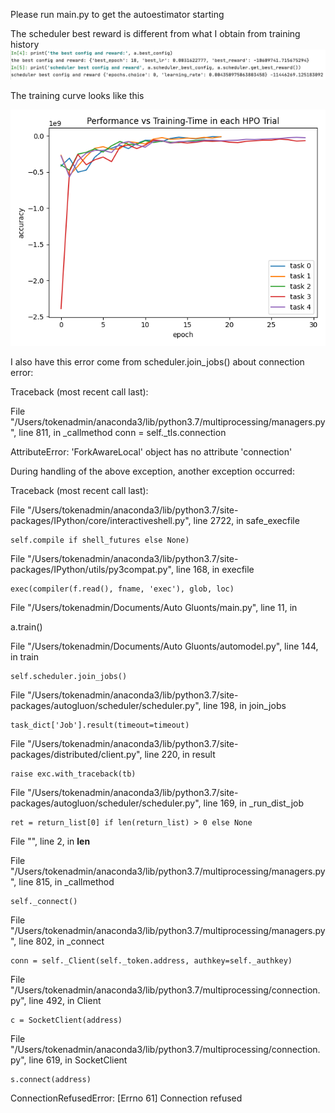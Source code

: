 Please run main.py to get the autoestimator starting

The scheduler best reward is different from what I obtain from training history
![alt text](https://github.com/YuntianYeAWS/gluon-ts/blob/autogluonts/src/gluonts/autogluonts./scheduler%20result.png?raw=true)

The training curve looks like this

![alt text](https://github.com/YuntianYeAWS/gluon-ts/blob/autogluonts/src/gluonts/autogluonts./training_curve_plot.png?raw=true)

I also have this error come from scheduler.join_jobs() about connection error:


Traceback (most recent call last):

  File "/Users/tokenadmin/anaconda3/lib/python3.7/multiprocessing/managers.py", line 811, in _callmethod
    conn = self._tls.connection
    
AttributeError: 'ForkAwareLocal' object has no attribute 'connection'

During handling of the above exception, another exception occurred:

Traceback (most recent call last):

  File "/Users/tokenadmin/anaconda3/lib/python3.7/site-packages/IPython/core/interactiveshell.py", line 2722, in safe_execfile
  
    self.compile if shell_futures else None)
    
  File "/Users/tokenadmin/anaconda3/lib/python3.7/site-packages/IPython/utils/py3compat.py", line 168, in execfile
  
 
    exec(compiler(f.read(), fname, 'exec'), glob, loc)
 
 File "/Users/tokenadmin/Documents/Auto Gluonts/main.py", line 11, in <module>
 
  a.train()
  
  File "/Users/tokenadmin/Documents/Auto Gluonts/automodel.py", line 144, in train
  
    self.scheduler.join_jobs()
    
  File "/Users/tokenadmin/anaconda3/lib/python3.7/site-packages/autogluon/scheduler/scheduler.py", line 198, in join_jobs
  
    task_dict['Job'].result(timeout=timeout)
    
  File "/Users/tokenadmin/anaconda3/lib/python3.7/site-packages/distributed/client.py", line 220, in result
  
    raise exc.with_traceback(tb)
    
  File "/Users/tokenadmin/anaconda3/lib/python3.7/site-packages/autogluon/scheduler/scheduler.py", line 169, in _run_dist_job
  
    ret = return_list[0] if len(return_list) > 0 else None
    
  File "<string>", line 2, in __len__
  
  File "/Users/tokenadmin/anaconda3/lib/python3.7/multiprocessing/managers.py", line 815, in _callmethod
  
    self._connect()
    
  File "/Users/tokenadmin/anaconda3/lib/python3.7/multiprocessing/managers.py", line 802, in _connect
  
    conn = self._Client(self._token.address, authkey=self._authkey)
    
  File "/Users/tokenadmin/anaconda3/lib/python3.7/multiprocessing/connection.py", line 492, in Client
  
    c = SocketClient(address)
    
  File "/Users/tokenadmin/anaconda3/lib/python3.7/multiprocessing/connection.py", line 619, in SocketClient
  
    s.connect(address)
    
ConnectionRefusedError: [Errno 61] Connection refused
